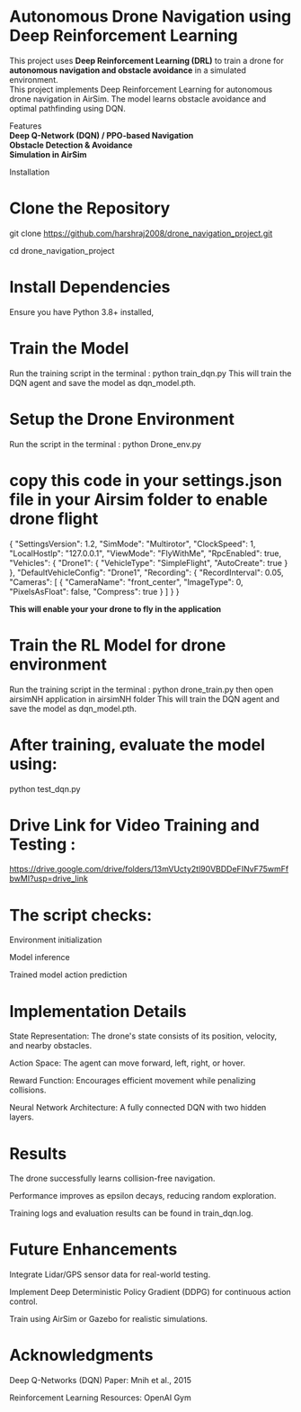 # Autonomous Drone Navigation using Deep Reinforcement Learning  

This project uses **Deep Reinforcement Learning (DRL)** to train a drone for **autonomous navigation and obstacle avoidance** in a simulated environment.  
This project implements Deep Reinforcement Learning for autonomous drone navigation in AirSim. The model learns obstacle avoidance and optimal pathfinding using DQN.  

 Features  
 **Deep Q-Network (DQN) / PPO-based Navigation**  
 **Obstacle Detection & Avoidance**   
 **Simulation in AirSim**  



Installation  
# Clone the Repository  
git clone https://github.com/harshraj2008/drone_navigation_project.git


cd drone_navigation_project

# Install Dependencies
Ensure you have Python 3.8+ installed, 


# Train the Model
Run the training script in the terminal :
python train_dqn.py
This will train the DQN agent and save the model as dqn_model.pth.

# Setup the Drone Environment
Run the script in the terminal :
python Drone_env.py


# copy this code in your settings.json file in your Airsim folder to enable drone flight
{
  "SettingsVersion": 1.2,
  "SimMode": "Multirotor",
  "ClockSpeed": 1,
  "LocalHostIp": "127.0.0.1",
  "ViewMode": "FlyWithMe",
  "RpcEnabled": true,
  "Vehicles": {
    "Drone1": {
      "VehicleType": "SimpleFlight",
      "AutoCreate": true
    }
  },
  "DefaultVehicleConfig": "Drone1",
  "Recording": {
    "RecordInterval": 0.05,
    "Cameras": [
      { "CameraName": "front_center", "ImageType": 0, "PixelsAsFloat": false, "Compress": true }
    ]
  }
}

**This will enable your  your drone to fly in the application**

# Train the RL Model for drone environment
Run the training script in the terminal :
python drone_train.py
then open airsimNH application  in airsimNH folder 
This will train the DQN agent and save the model as dqn_model.pth.

# After training, evaluate the model using:
python test_dqn.py

# Drive Link for Video Training and Testing :
https://drive.google.com/drive/folders/13mVUcty2tl90VBDDeFINvF75wmFfbwMI?usp=drive_link



# The script checks:

Environment initialization

Model inference

Trained model action prediction

# Implementation Details
 State Representation: The drone's state consists of its position, velocity, and nearby obstacles.

 Action Space: The agent can move forward, left, right, or hover.

 Reward Function: Encourages efficient movement while penalizing collisions.

 Neural Network Architecture: A fully connected DQN with two hidden layers.

# Results
The drone successfully learns collision-free navigation.

Performance improves as epsilon decays, reducing random exploration.

Training logs and evaluation results can be found in train_dqn.log.

# Future Enhancements
 Integrate Lidar/GPS sensor data for real-world testing.

 Implement Deep Deterministic Policy Gradient (DDPG) for continuous action control.

 Train using AirSim or Gazebo for realistic simulations.

# Acknowledgments
Deep Q-Networks (DQN) Paper: Mnih et al., 2015

Reinforcement Learning Resources: OpenAI Gym
